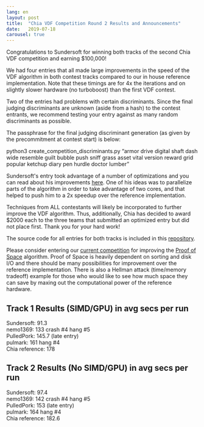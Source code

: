 ```yaml
---
lang: en
layout: post
title:  "Chia VDF Competition Round 2 Results and Announcements"
date:   2019-07-18
carousel: true
---
```


Congratulations to Sundersoft for winning both tracks of the second Chia VDF competition and earning $100,000!  
  
We had four entries that all made large improvements in the speed of the VDF algorithm in both contest tracks compared to our in house reference implementation. Note that these timings are for 4x the iterations and on slightly slower hardware (no turboboost) than the first VDF contest.

Two of the entries had problems with certain discriminants. Since the final judging discriminants are unknown (aside from a hash) to the contest entrants, we recommend testing your entry against as many random discriminants as possible.  
  
The passphrase for the final judging discriminant generation (as given by the precommitment at contest start) is below:  
  
python3 create_competition_discriminants.py “armor drive digital shaft dash wide resemble guilt bubble push sniff grass asset vital version reward grid popular ketchup diary pen hurdle doctor lumber”  
  
Sundersoft's entry took advantage of a number of optimizations and you can read about his improvements [here](sundersoft/entry/README.md). One of his ideas was to parallelize parts of the algorithm in order to take advantage of two cores, and that helped to push him to a 2x speedup over the reference implementation.  
  
Techniques from ALL contestants will likely be incorporated to further improve the VDF algorithm. Thus, additionally, Chia has decided to award $2000 each to the three teams that submitted an optimized entry but did not place first. Thank you for your hard work! 

The source code for all entries for both tracks is included in this [repository](https://github.com/Chia-Network/vdfcontest2results).  
  
Please consider entering our [current competition](https://www.chia.net/2019/07/07/chia-network-announces-pos-competition.en.html) for improving the [Proof of Space](https://github.com/Chia-Network/proofofspace) algorithm. Proof of Space is heavily dependent on sorting and disk I/O and there should be many possibilities for improvement over the reference implementation. There is also a Hellman attack (time/memory tradeoff) example for those who would like to see how much space they can save by maxing out the computational power of the reference hardware.  
  
## Track 1 Results (SIMD/GPU) in avg secs per run  
  
Sundersoft: 91.3    
nemo1369: 133 crash #4 hang #5    
PulledPork: 145.7 (late entry)    
pulmark: 161 hang #4    
Chia reference: 178    
  
## Track 2 Results (No SIMD/GPU) in avg secs per run  
  
Sundersoft: 97.4    
nemo1369: 142 crash #4 hang #5    
PulledPork: 153 (late entry)    
pulmark: 164 hang #4    
Chia reference: 182.6    
